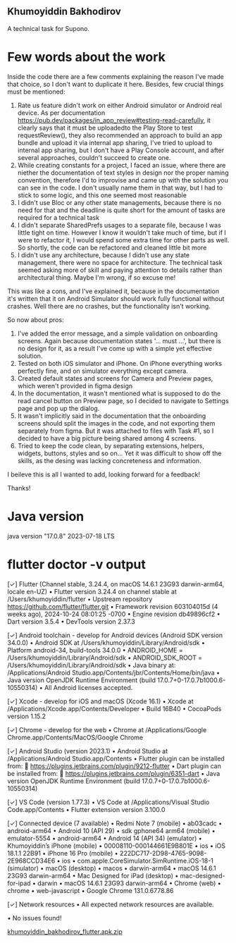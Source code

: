## Khumoyiddin Bakhodirov

A technical task for Supono.

# Few words about the work

Inside the code there are a few comments explaining the reason I've made that choice, so I don't want to duplicate it here. Besides, few crucial things must be mentioned:
1) Rate us feature didn't work on either Android simulator or Android real device. As per documentation https://pub.dev/packages/in_app_review#testing-read-carefully, it clearly says that it must be uploadedto the Play Store to test requestReview(), they also recommended an approach to build an app bundle and upload it via internal app sharing, I've tried to upload to internal app sharing, but I don't have a Play Console account, and after several approaches, couldn't succeed to create one.
2) While creating constants for a project, I faced an issue, where there are niether the documentation of text styles in design nor the proper naming convention, therefore I'd to improvise and came up with the solution you can see in the code. I don't usually name them in that way, but I had to stick to some logic, and this one seemed most reasonable
3) I didn't use Bloc or any other state managements, because there is no need for that and the deadline is quite short for the amount of tasks are required for a technical task
4) I didn't separate SharedPrefs usages to a separate file, because I was little tight on time. However I know it wouldn't take much of time, but if I were to refactor it, I would spend some extra time for other parts as well. So shortly, the code can be refactored and cleaned little bit more
5) I didn't use any architecture, because I didn't use any state management, there were no space for architecture. The technical task seemed asking more of skill and paying attention to details rather than architectural thing. Maybe I'm wrong, if so excuse me! 

This was like a cons, and I've explained it, because in the documentation it's written that it on Android Simulator should work fully functional without crashes. Well there are no crashes, but the functionality isn't working.

So now about pros:
1) I've added the error message, and a simple validation on onboarding screens. Again because documentation states '... must ...', but there is no design for it, as a result I've come up with a simple yet effective solution.
2) Tested on both iOS simulator and iPhone. On iPhone everything works perfectly fine, and on simulator everything except camera.
3) Created default states and screens for Camera and Preview pages, which weren't provided in figma design
4) In the documentation, it wasn't mentioned what is supposed to do the read cancel button on Preview page, so I decided to navigate to Settings page and pop up the dialog.
5) It wasn't implicitly said in the documentation that the onboarding screens should split the images in the code, and not exporting them separately from figma. But it was attached to files with Task #1, so I decided to have a big picture being shared among 4 screens.
6) Tried to keep the code clean, by separating extensions, helpers, widgets, buttons, styles and so on... Yet it was difficult to show off the skills, as the desing was lacking concreteness and information.

I beileve this is all I wanted to add, looking forward for a feedback!

Thanks!

# Java version

java version "17.0.8" 2023-07-18 LTS

# flutter doctor -v output
[✓] Flutter (Channel stable, 3.24.4, on macOS 14.6.1 23G93 darwin-arm64, locale
en-UZ)
• Flutter version 3.24.4 on channel stable at /Users/khumoyiddin/flutter
• Upstream repository https://github.com/flutter/flutter.git
• Framework revision 603104015d (4 weeks ago), 2024-10-24 08:01:25 -0700
• Engine revision db49896cf2
• Dart version 3.5.4
• DevTools version 2.37.3

[✓] Android toolchain - develop for Android devices (Android SDK version 34.0.0)
• Android SDK at /Users/khumoyiddin/Library/Android/sdk
• Platform android-34, build-tools 34.0.0
• ANDROID_HOME = /Users/khumoyiddin/Library/Android/sdk
• ANDROID_SDK_ROOT = /Users/khumoyiddin/Library/Android/sdk
• Java binary at: /Applications/Android Studio.app/Contents/jbr/Contents/Home/bin/java
• Java version OpenJDK Runtime Environment (build 17.0.7+0-17.0.7b1000.6-10550314)
• All Android licenses accepted.

[✓] Xcode - develop for iOS and macOS (Xcode 16.1)
• Xcode at /Applications/Xcode.app/Contents/Developer
• Build 16B40
• CocoaPods version 1.15.2

[✓] Chrome - develop for the web
• Chrome at /Applications/Google Chrome.app/Contents/MacOS/Google Chrome

[✓] Android Studio (version 2023.1)
• Android Studio at /Applications/Android Studio.app/Contents
• Flutter plugin can be installed from:
🔨 https://plugins.jetbrains.com/plugin/9212-flutter
• Dart plugin can be installed from:
🔨 https://plugins.jetbrains.com/plugin/6351-dart
• Java version OpenJDK Runtime Environment (build 17.0.7+0-17.0.7b1000.6-10550314)

[✓] VS Code (version 1.77.3)
• VS Code at /Applications/Visual Studio Code.app/Contents
• Flutter extension version 3.100.0

[✓] Connected device (7 available)
• Redmi Note 7 (mobile)           • ab03cadc                             • android-arm64  • Android 10 (API 29)
• sdk gphone64 arm64 (mobile)     • emulator-5554                        • android-arm64  • Android 14 (API 34) (emulator)
• Khumoyiddin’s iPhone (mobile)   • 00008110-000144661E9B801E            • ios            • iOS 18.1.1 22B91
• iPhone 16 Pro (mobile)          • 222DC717-2D98-4765-9098-2E968CCD34E6 • ios            • com.apple.CoreSimulator.SimRuntime.iOS-18-1 (simulator)
• macOS (desktop)                 • macos                                • darwin-arm64   • macOS 14.6.1 23G93 darwin-arm64
• Mac Designed for iPad (desktop) • mac-designed-for-ipad                • darwin         • macOS 14.6.1 23G93 darwin-arm64
• Chrome (web)                    • chrome                               • web-javascript • Google Chrome 131.0.6778.86

[✓] Network resources
• All expected network resources are available.

• No issues found!

[khumoyiddin_bakhodirov_flutter.apk.zip](https://github.com/user-attachments/files/17891323/khumoyiddin_bakhodirov_flutter.apk.zip)

